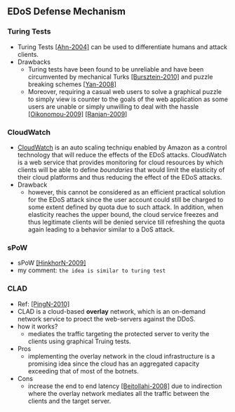 ## EDoS Defense Mechanism

### Turing Tests
- Turing Tests [[Ahn-2004]](http://dl.acm.org/citation.cfm?id=966390) can be used to differentiate humans and attack clients.
- Drawbacks
    - Turing tests have been found to be unreliable and have been circumvented by mechanical Turks [[Bursztein-2010]](http://dl.acm.org/citation.cfm?id=1849987) and puzzle breaking schemes [[Yan-2008]](http://dl.acm.org/citation.cfm?id=1455839)
    - Moreover, requiring a casual web users to solve a graphical puzzle to simply view is counter to the goals of the web application as some users are unable or simply unwilling to deal with the hassle [[Oikonomou-2009]](http://ieeexplore.ieee.org/xpls/abs_all.jsp?arnumber=5199191&tag=1) [[Ranjan-2009]](http://ieeexplore.ieee.org/xpls/abs_all.jsp?arnumber=4555692)
    
### CloudWatch
- [CloudWatch](http://aws.amazon.com/cloudwatch/) is an auto scaling techniqu enabled by Amazon as a control technology that will reduce the effects of the EDoS attacks.  CloudWatch is a web service that provides monitoring for cloud resources by which clients will be able to define *boundaries* that would limit the elasticity of their cloud platforms and thus reducing the effect of the EDoS attacks. 
- Drawback
    - however, this cannot be considered as an efficient practical solution for the EDoS attack since the user account could still be charged to some extent defined by quota due to such attack. In addition, when elasticity reaches the upper bound, the cloud service freezes and thus legitimate clients will be denied service till refreshing the quota again leading to a behavior similar to a DoS attack.

### sPoW
- sPoW [[HinkhorN-2009]](http://www.docstoc.com/docs/104260160/sPoW-On-Demand-Cloud-based-eDDoS-Mitigation-Mechanism) 
- my comment: `the idea is similar to turing test`

### CLAD
- Ref: [[PingN-2010]](http://ieeexplore.ieee.org/xpls/abs_all.jsp?arnumber=5488345)
- CLAD is a cloud-based **overlay** network, which is an on-demand network service to proect the web-servers against the DDoS. 
- how it works?
    - mediates the traffic targeting the protected server to verity the clients using graphical Truing tests.
- Pros
    - implementing the overlay network in the cloud infrastructure is a promising idea since the cloud has an aggregated capacity exceeding that of most of the botnets. 
- Cons
    - increase the end to end latency [[Beitollahi-2008]](http://ieeexplore.ieee.org/stamp/stamp.jsp?arnumber=4536157) due to indirection where the overlay network mediates all the traffic between the clients and the target server.
    
    
    
